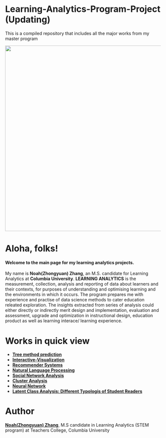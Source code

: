 # Learning-Analytics-Program-Project (Updating)
This is a compiled repository that includes all the major works from my master program


<img src="http://www.e-learn.nl/media/blogs/e-learn/banners/wordle-learninganalytics.png?mtime=1514126619" width="600"><br>



# Aloha, folks!
#### Welcome to the main page for my learning analytics projects.

My name is **Noah(Zhongyuan) Zhang**, an M.S. candidate for Learning Analytics at **Columbia University**. **LEARNING ANALYTICS** is the measurement, collection, analysis and reporting of data about learners and their contexts, for purposes of understanding and optimising learning and the environments in which it occurs. The program prepares me with experience and practise of data science methods to cater education releated exploration. The insights extracted from series of analysis could either directly or indirectly merit design and implementation, evaluation and assessment, upgrade and optimization in instructional design, education product  as well as learning interace/ learning experience.

# Works in quick view

- [**Tree method prediction**](https://github.com/zz2641/Prediction-Learning-Analytics)<br>
- [**Interactive-Visualization**](https://github.com/zz2641/Mid-term-test-result-shiny-dashboard)<br>
- [**Recommender Systems**](https://github.com/zz2641/recommender-systems)<br>
- [**Natural Language Processing**](https://github.com/zz2641/Natural-Language-Processing)<br>
- [**Social Network Analysis**](https://github.com/zz2641/Social-Network-Analysis)<br>
- [**Cluster Analysis**]()<br>
- [**Neural Network**](https://github.com/zz2641/Neural-Networks)<br>
- [**Latent Class Analysis: Different Typologis of Student Readers**](https://github.com/zz2641/A-Latent-Class-Analysis-Student-Typology)

# Author
[**Noah(Zhongyuan) Zhang**](https://github.com/zz2641), M.S candidate in Learning Analytics (STEM program) at Teachers College, Columbia University
